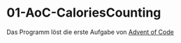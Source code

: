 # 01-AoC-CaloriesCounting

Das Programm löst die erste Aufgabe von  <a href="https://adventofcode.com/2022">Advent of Code</a>
